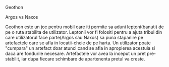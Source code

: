 Geothon

Argos vs Naxos

Geothon este un joc pentru mobil care iti permite sa aduni leptoni(banuti) de pe o ruta stabilita de utilizator. Leptonii vor fi folositi pentru a ajuta tribul din care utilizatorul face parte(Argos sau Naxos) sa puna stapanire pe artefactele care se afla in locatii-cheie de pe harta. Un utilizator poate "cumpara" un artefact doar atunci cand se afla in apropierea acestuia si daca are fondurile necesare. Artefactele vor avea la inceput un pret pre-stabilit, iar dupa fiecare schimbare de apartenenta pretul va creste.